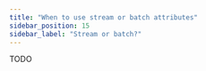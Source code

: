 ```yaml
---
title: "When to use stream or batch attributes"
sidebar_position: 15
sidebar_label: "Stream or batch?"
---
```


TODO
